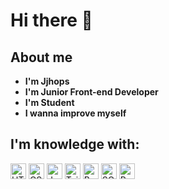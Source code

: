 # Hi there 👋

## About me
- **I'm Jjhops**
- **I'm Junior Front-end Developer**
- **I'm Student**
- **I wanna improve myself**

## I'm knowledge with:
<img src="https://img.shields.io/badge/-HTML-orange" alt="HTML5 logo" title="HTML5" height="25"/> <img src="https://img.shields.io/badge/-CSS-%233437eb" alt="CSS3 logo" title="CSS3" height="25"/> <img src="https://img.shields.io/badge/-JavaScript-yellow" alt="JavaScript logo" title="JavaScript" height="25"/> <img src="https://img.shields.io/badge/-Tailwind-blue" alt="TailWind logo" title="TailWind" height="25"/> <img src="https://img.shields.io/badge/-Bootstrap-%233e308a" alt="Bootstrap logo" title="Bootstrap" height="25"/> <img src="https://img.shields.io/badge/-SCSS-%23a740de" alt="SCSS logo" title="SCSS" height="25"/> <img src="https://img.shields.io/badge/-React-%231f79c2" alt="React logo" title="React" height="25"/>


